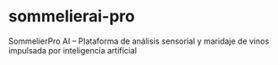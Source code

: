 # sommelierai-pro
SommelierPro AI – Plataforma de análisis sensorial y maridaje de vinos impulsada por inteligencia artificial
